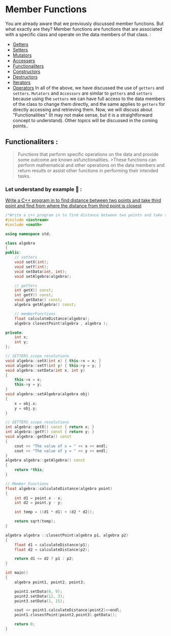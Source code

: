 # Member Functions

You are already aware that we previously discussed member functions. But what exactly are they? Member functions are functions that are associated with a specific class and operate on the data members of that class. :

- [Getters](/01_Object%20Oriented%20Programming%20in%20C%2B%2B/04_Settters%20and%20Getters/Readme.md)
- [Setters](/01_Object%20Oriented%20Programming%20in%20C%2B%2B/04_Settters%20and%20Getters/Readme.md)
- [Mutators](/01_Object%20Oriented%20Programming%20in%20C%2B%2B/04_Settters%20and%20Getters/)
- [Accessers](/01_Object%20Oriented%20Programming%20in%20C%2B%2B/04_Settters%20and%20Getters/)
- [Functionaliters](/01_Object%20Oriented%20Programming%20in%20C%2B%2B/06_Member%20Functions/)
- [Constructors](/01_Object%20Oriented%20Programming%20in%20C%2B%2B/07_Constructors%20and%20Destructors)
- [Destructors](/01_Object%20Oriented%20Programming%20in%20C%2B%2B/07_Constructors%20and%20Destructors/05_Destructor/Readme.md)
- [Iterators](/01_Object%20Oriented%20Programming%20in%20C%2B%2B/04_Settters%20and%20Getters/Readme.md)
- [Operators](/01_Object%20Oriented%20Programming%20in%20C%2B%2B/11_Operators%20Overloading/)
  In all of the above, we have discussed the use of `getters` and `setters`. `Mutators` and `Accessors` are similar to `getters` and `setters` because using the `setters` we can have full access to the data members of the class to change them directly, and the same applies to `getters` for directly accessing and retrieving them.
  Now, we will discuss about "Functionalities" (It may not make sense, but it is a straightforward concept to understand). Other topics will be discussed in the coming points..

## Functionaliters :

> Functions that perform specific operations on the data and provide some outcome are known asfunctionalities. >These functions can perform mathematical and other operations on the data members and return results or assist other functions in performing their intended tasks.

### Let understand by example 🙂 :

[Write a C++ program in to find distance between two points and take third point and find from where the distance from third point is closest](/01_Object%20Oriented%20Programming%20in%20C%2B%2B/06_Member%20Functions/Code/11_MemberFunctions.cpp)

```cpp
/*Write a c++ program in to find distance between two points and take third point and find from where the distance from third point is closest*/
#include <iostream>
#include <cmath>

using namespace std;

class algebra
{
public:
    // setters
    void setX(int);
    void setY(int);
    void setData(int, int);
    void setAlgebra(algebra);

    // getters
    int getX() const;
    int getY() const;
    void getData() const;
    algebra getAlgebra() const;

    // memberFunctions
    float calculateDistance(algebra);
    algebra closestPoint(algebra , algebra );

private:
    int x;
    int y;
};

// SETTERS_scope_resolutions
void algebra::setX(int x) { this->x = x; }
void algebra::setY(int y) { this->y = y; }
void algebra::setData(int x, int y)
{
    this->x = x;
    this->y = y;
}
void algebra::setAlgebra(algebra obj)
{
    x = obj.x;
    y = obj.y;
}

// GETTERS_scope_resolutions
int algebra::getX() const { return x; }
int algebra::getY() const { return y; }
void algebra::getData() const
{
    cout << "The value of x = " << x << endl;
    cout << "The value of y = " << y << endl;
}
algebra algebra::getAlgebra() const
{
    return *this;
}

// Member_Functions
float algebra::calculateDistance(algebra point)
{
    int d1 = point.x - x;
    int d2 = point.y - y;

    int temp = ((d1 * d1) + (d2 * d2));

    return sqrt(temp);
}

algebra algebra ::closestPoint(algebra p1, algebra p2)
{
    float d1 = calculateDistance(p1);
    float d2 = calculateDistance(p2);

    return d1 <= d2 ? p1 : p2;
}

int main()
{
    algebra point1, point2, point3;

    point1.setData(6, 9);
    point2.setData(12, 3);
    point3.setData(1, 15);

    cout << point1.calculateDistance(point2)<<endl;
    point1.closestPoint(point2,point3).getData();

    return 0;
}
```
